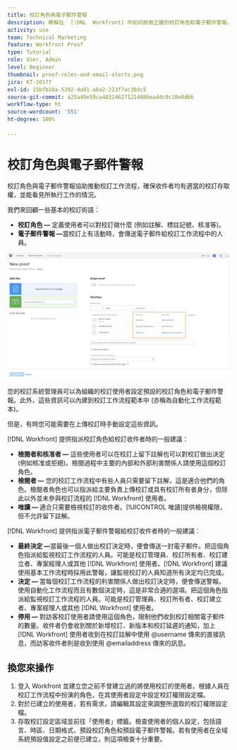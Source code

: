 ```yaml
---
title: 校訂角色與電子郵件警報
description: 瞭解在  [!DNL  Workfront] 中如何啟用正確的校訂角色和電子郵件警報，讓校訂收件者可以存取校訂以及看見所執行工作之情況。
activity: use
team: Technical Marketing
feature: Workfront Proof
type: Tutorial
role: User, Admin
level: Beginner
thumbnail: proof-roles-and-email-alerts.png
jira: KT-10177
exl-id: 15bfb18a-5392-4a91-a6a2-223f7ac30dc5
source-git-commit: a25a49e59ca483246271214886ea4dc9c10e8d66
workflow-type: ht
source-wordcount: '551'
ht-degree: 100%

---
```


# 校訂角色與電子郵件警報

校訂角色與電子郵件警報協助推動校訂工作流程，確保收件者均有適當的校訂存取權，並能看見所執行工作的情況。

我們來回顧一些基本的校訂術語：

* **校訂角色 —** 定義使用者可以對校訂做什麼 (例如註解、標註記號、核准等)。
* **電子郵件警報 —**&#x200B;當校訂上有活動時，會傳送電子郵件給校訂工作流程中的人員。

![影像顯示「[!UICONTROL 新增校訂]」視窗，其中突顯標示「[!UICONTROL 校訂角色]」和「[!UICONTROL 電子郵件警報]」欄。](assets/proof-roles-and-email-alerts.png)

您的校訂系統管理員可以為組織的校訂使用者設定預設的校訂角色和電子郵件警報。此外，這些資訊可以內建到校訂工作流程範本中 (亦稱為自動化工作流程範本)。

但是，有時您可能需要在上傳校訂時手動設定這些資訊。

[!DNL Workfront] 提供指派校訂角色給校訂收件者時的一般建議：

* **檢閱者和核准者 —** 這些使用者可以在校訂上留下註解也可以對校訂做出決定 (例如核准或拒絕)。檢閱過程中主要的內部和外部利害關係人請使用這個校訂角色。
* **檢閱者 —** 您的校訂工作流程中有些人員只需要留下註解，這是適合他們的角色。檢閱者角色也可以指派給主要負責上傳校訂或具有校訂所有者身分，但除此以外並未參與校訂流程的 [!DNL Workfront] 使用者。
* **唯讀 —** 適合只需要檢視校訂的收件者。[!UICONTROL 唯讀]提供檢視權限，但不允許留下註解。

[!DNL Workfront] 提供指派電子郵件警報給校訂收件者時的一般建議：

* **最終決定 —**&#x200B;當最後一個人做出校訂決定時，便會傳送一封電子郵件。把這個角色指派給監視校訂工作流程的人員。可能是校訂管理員、校訂所有者、校訂建立者、專案經理人或其他 [!DNL Workfront] 使用者。[!DNL Workfront] 建議使用基本工作流程時採用此警報，讓監視校訂的人員知道所有決定均已完成。
* **決定 —** 當每個校訂工作流程的利害關係人做出校訂決定時，便會傳送警報。使用自動化工作流程而且有數個決定時，這是非常合適的選項。把這個角色指派給監視校訂工作流程的人員。可能是校訂管理員、校訂所有者、校訂建立者、專案經理人或其他 [!DNL Workfront] 使用者。
* **停用 —** 對訪客校訂使用者請使用這個角色，限制他們收到校訂相關電子郵件的數量。收件者仍會收到關於新增校訂、新版本和校訂延遲的通知，加上 [!DNL Workfront] 使用者收到在校訂註解中使用 @username 傳來的直接訊息，而訪客收件者則是收到使用 @emailaddress 傳來的訊息。

## 換您來操作

1. 登入 Workfront 並建立您之前不曾建立過的將使用校訂的使用者。根據人員在校訂工作流程中扮演的角色，在其使用者設定中設定校訂權限設定檔。
1. 對於已建立的使用者，若有需求，請編輯其設定來調整所選取的校訂權限設定檔。
1. 存取校訂設定區域並前往「使用者」標籤。檢查使用者的個人設定，包括語言、時區、日期格式、預設校訂角色和預設電子郵件警報。若有使用者在全域系統預設值設定之前便已建立，則這項檢查十分重要。

<!--
Download the proof role and email alert guides to have on hand as you start uploading proofs and assigning proof recipients.
-->

<!--
## Learn more
* Notifications for proof comments and decisions
-->

<!--
## Guides
* Proof roles
* Email alerts
-->
